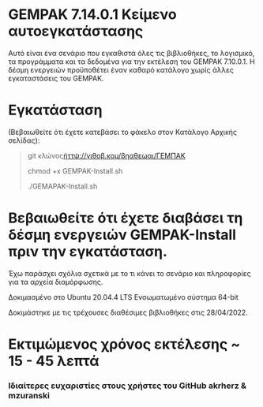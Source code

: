 # GEMPAK 7.14.0.1 Κείμενο αυτοεγκατάστασης

Αυτό είναι ένα σενάριο που εγκαθιστά όλες τις βιβλιοθήκες, το λογισμικό, τα προγράμματα και τα δεδομένα για την εκτέλεση του GEMPAK 7.10.0.1. Η δέσμη ενεργειών προϋποθέτει έναν καθαρό κατάλογο χωρίς άλλες εγκαταστάσεις του GEMPAK.

# Εγκατάσταση

(Βεβαιωθείτε ότι έχετε κατεβάσει το φάκελο στον Κατάλογο Αρχικής σελίδας):

> git κλώνος[ήττψ://γιθοβ.κομ/βηαθεωαι/ΓΕΜΠΑΚ](https://github.com/whatheway/GEMPAK)
>
> chmod +x GEMPAK-Install.sh
>
> ./GEMAPAK-Install.sh

# Βεβαιωθείτε ότι έχετε διαβάσει τη δέσμη ενεργειών GEMPAK-Install πριν την εγκατάσταση.

Έχω παράσχει σχόλια σχετικά με το τι κάνει το σενάριο και πληροφορίες για τα αρχεία διαμόρφωσης.

Δοκιμασμένο στο Ubuntu 20.04.4 LTS
Ενσωματωμένο σύστημα 64-bit

Δοκιμάστηκε με τις τρέχουσες διαθέσιμες βιβλιοθήκες στις 28/04/2022.

# Εκτιμώμενος χρόνος εκτέλεσης ~ 15 - 45 λεπτά

### Ιδιαίτερες ευχαριστίες στους χρήστες του GitHub akrherz & mzuranski
